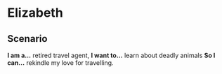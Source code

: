 # Elizabeth

## Scenario

**I am a…** retired travel agent, 
**I want to…** learn about deadly animals
**So I can…** rekindle my love for travelling. 

